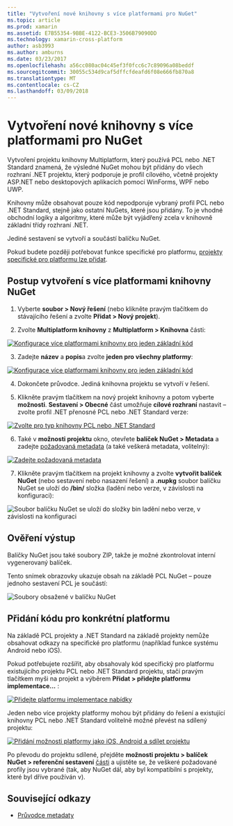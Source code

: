 ```yaml
---
title: "Vytvoření nové knihovny s více platformami pro NuGet"
ms.topic: article
ms.prod: xamarin
ms.assetid: E7B55354-9BBE-4122-BCE3-3506B79090DD
ms.technology: xamarin-cross-platform
author: asb3993
ms.author: amburns
ms.date: 03/23/2017
ms.openlocfilehash: a56cc080ac04c45ef3f0fcc6c7c89096a08beddf
ms.sourcegitcommit: 30055c534d9caf5dffcfdeafd6f08e666fb870a8
ms.translationtype: MT
ms.contentlocale: cs-CZ
ms.lasthandoff: 03/09/2018
---
```

# <a name="creating-a-new-multiplatform-library-for-nuget"></a>Vytvoření nové knihovny s více platformami pro NuGet

Vytvoření projektu knihovny Multiplatform, který používá PCL nebo .NET Standard znamená, že výsledné NuGet mohou být přidány do všech rozhraní .NET projektu, který podporuje je profil cílového, včetně projekty ASP.NET nebo desktopových aplikacích pomocí WinForms, WPF nebo UWP.

Knihovny může obsahovat pouze kód nepodporuje vybraný profil PCL nebo .NET Standard, stejně jako ostatní NuGets, které jsou přidány.
To je vhodné obchodní logiky a algoritmy, které může být vyjádřený zcela v knihovně základní třídy rozhraní .NET.

Jediné sestavení se vytvoří a součástí balíčku NuGet.

Pokud budete později potřebovat funkce specifické pro platformu, [projekty specifické pro platformu lze přidat](#add-platforms).

## <a name="steps-to-create-a-multiplatform-library-nuget"></a>Postup vytvoření s více platformami knihovny NuGet

1. Vyberte **soubor > Nový řešení** (nebo klikněte pravým tlačítkem do stávajícího řešení a zvolte **Přidat > Nový projekt**).

2. Zvolte **Multiplatform knihovny** z **Multiplatform > Knihovna** části:

  [![](single-codebase-images/mulitplatform-library-sml.png "Konfigurace více platformami knihovny pro jeden základní kód")](single-codebase-images/mulitplatform-library.png#lightbox)

3. Zadejte **název** a **popis**a zvolte **jeden pro všechny platformy**:

  [![](single-codebase-images/single-configure-sml.png "Konfigurace více platformami knihovny pro jeden základní kód")](single-codebase-images/single-configure.png#lightbox)

4. Dokončete průvodce. Jediná knihovna projektu se vytvoří v řešení.

5. Klikněte pravým tlačítkem na nový projekt knihovny a potom vyberte **možnosti**. **Sestavení > Obecné** část umožňuje **cílové rozhraní** nastavit – zvolte profil .NET přenosné PCL nebo .NET Standard verze:

  [![](single-codebase-images/single-choose-type-sml.png "Zvolte pro typ knihovny PCL nebo .NET Standard")](single-codebase-images/single-choose-type.png#lightbox)

6. Také v **možnosti projektu** okno, otevřete **balíček NuGet > Metadata** a zadejte [požadovaná metadata](~/cross-platform/app-fundamentals/nuget-multiplatform-libraries/metadata.md) (a také veškerá metadata, volitelný):

  [![](single-codebase-images/single-metadata-sml.png "Zadejte požadovaná metadata")](single-codebase-images/single-metadata.png#lightbox)

7. Klikněte pravým tlačítkem na projekt knihovny a zvolte **vytvořit balíček NuGet** (nebo sestavení nebo nasazení řešení) a **.nupkg** soubor balíčku NuGet se uloží do **/bin/** složka (ladění nebo verze, v závislosti na konfiguraci):

  ![](single-codebase-images/create-nuget-package.png "Soubor balíčku NuGet se uloží do složky bin ladění nebo verze, v závislosti na konfiguraci")


## <a name="verifying-the-output"></a>Ověření výstup

Balíčky NuGet jsou také soubory ZIP, takže je možné zkontrolovat interní vygenerovaný balíček.

Tento snímek obrazovky ukazuje obsah na základě PCL NuGet – pouze jednoho sestavení PCL je součástí:

![](single-codebase-images/nuget-output.png "Soubory obsažené v balíčku NuGet")

<a name="add-platforms" />

## <a name="adding-platform-specific-code"></a>Přidání kódu pro konkrétní platformu

Na základě PCL projekty a .NET Standard na základě projekty nemůže obsahovat odkazy na specifické pro platformu (například funkce systému Android nebo iOS).

Pokud potřebujete rozšířit, aby obsahovaly kód specifický pro platformu existujícího projektu PCL nebo .NET Standard projektu, stačí pravým tlačítkem myši na projekt a výběrem **Přidat > přidejte platformu implementace...** :

[![](single-codebase-images/add-later-sml.png "Přidejte platformu implementace nabídky")](single-codebase-images/add-later.png#lightbox)

Jeden nebo více projekty platformy mohou být přidány do řešení a existující knihovny PCL nebo .NET Standard volitelně možné převést na sdílený projektu:

[![](single-codebase-images/add-later-platforms-sml.png "Přidání možnosti platformy jako iOS, Android a sdílet projektu")](single-codebase-images/add-later-platforms-sml.png#lightbox)

Po převodu do projektu sdílené, přejděte **možnosti projektu > balíček NuGet > referenční sestavení**
[části](~/cross-platform/app-fundamentals/nuget-multiplatform-libraries/platform-specific.md) a ujistěte se, že veškeré požadované profily jsou vybrané (tak, aby NuGet dál, aby byl kompatibilní s projekty, které byl dříve používán v).


## <a name="related-links"></a>Související odkazy

- [Průvodce metadaty](~/cross-platform/app-fundamentals/nuget-multiplatform-libraries/metadata.md)
